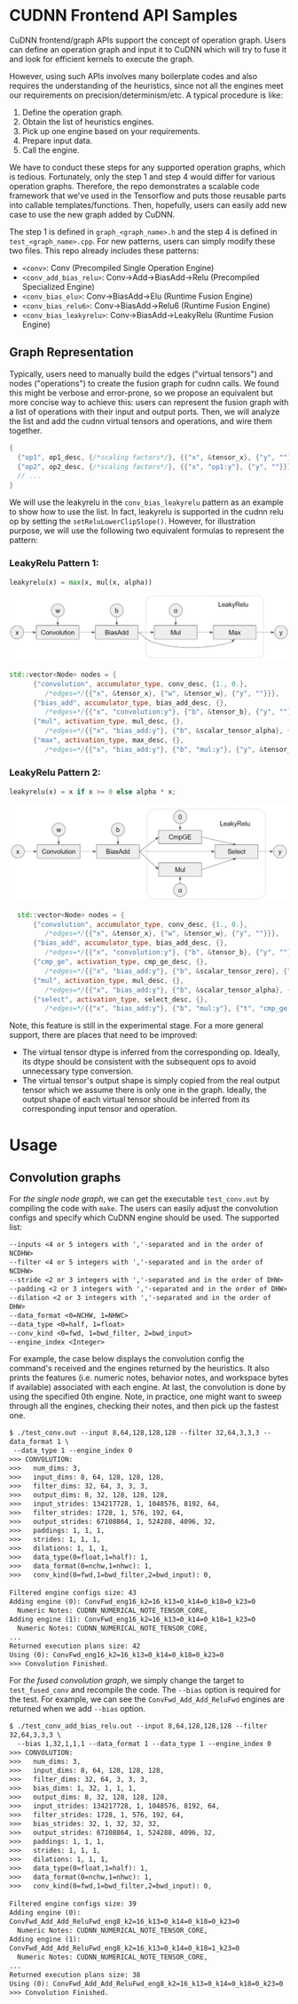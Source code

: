 # CUDNN Frontend API Samples
CuDNN frontend/graph APIs support the concept of operation graph. Users can
define an operation graph and input it to CuDNN which will try to fuse it
and look for efficient kernels to execute the graph.

However, using such APIs involves many boilerplate codes and also requires the
understanding of the heuristics, since not all the engines meet our requirements
on precision/determinism/etc. A typical procedure is like:

1. Define the operation graph.
1. Obtain the list of heuristics engines.
1. Pick up one engine based on your requirements.
1. Prepare input data.
1. Call the engine.

We have to conduct these steps for any supported operation graphs, which is
tedious. Fortunately, only the step 1 and step 4 would differ for various
operation graphs. Therefore, the repo demonstrates a scalable code framework
that we've used in the Tensorflow and puts those reusable parts into callable
templates/functions. Then, hopefully, users can easily add new case to use the
new graph added by CuDNN.

The step 1 is defined in `graph_<graph_name>.h` and the step 4 is defined in
`test_<graph_name>.cpp`. For new patterns, users can simply modify these two
files. This repo already includes these patterns:

* `<conv>`: Conv (Precompiled Single Operation Engine)
* `<conv_add_bias_relu>`: Conv->Add->BiasAdd->Relu (Precompiled Specialized Engine)
* `<conv_bias_elu>`: Conv->BiasAdd->Elu (Runtime Fusion Engine)
* `<conv_bias_relu6>`: Conv->BiasAdd->Relu6 (Runtime Fusion Engine)
* `<conv_bias_leakyrelu>`: Conv->BiasAdd->LeakyRelu (Runtime Fusion Engine)

## Graph Representation
Typically, users need to manually build the edges ("virtual tensors") and nodes
("operations") to create the fusion graph for cudnn calls. We found this might
be verbose and error-prone, so we propose an equivalent but more concise way to
achieve this: users can represent the fusion graph with a list of operations
with their input and output ports. Then, we will analyze the list and add the
cudnn virtual tensors and operations, and wire them together.

```c++
{
  {"op1", op1_desc, {/*scaling factors*/}, {{"x", &tensor_x}, {"y", ""}},
  {"op2", op2_desc, {/*scaling factors*/}, {{"x", "op1:y"}, {"y", ""}}},
  // ...
}
```

We will use the leakyrelu in the `conv_bias_leakyrelu` pattern as an example to show how to use the list. In fact, leakyrelu is supported in the cudnn relu op by setting the `setReluLowerClipSlope()`. However, for illustration purpose, we will use the following two equivalent formulas to represent the pattern:
### LeakyRelu Pattern 1:
```python
leakyrelu(x) = max(x, mul(x, alpha))
```
![conv_bias_leakyrelu1](pics/conv_bias_leakyrelu1.png)
```c++
std::vector<Node> nodes = {
      {"convolution", accumulator_type, conv_desc, {1., 0.},
         /*edges=*/{{"x", &tensor_x}, {"w", &tensor_w}, {"y", ""}}},
      {"bias_add", accumulator_type, bias_add_desc, {},
         /*edges=*/{{"x", "convolution:y"}, {"b", &tensor_b}, {"y", ""}}},
      {"mul", activation_type, mul_desc, {},
         /*edges=*/{{"x", "bias_add:y"}, {"b", &scalar_tensor_alpha}, {"y", ""}}},
      {"max", activation_type, max_desc, {},
         /*edges=*/{{"x", "bias_add:y"}, {"b", "mul:y"}, {"y", &tensor_y}}}};
```
### LeakyRelu Pattern 2:
```python
leakyrelu(x) = x if x >= 0 else alpha * x;
```
![conv_bias_leakyrelu2](pics/conv_bias_leakyrelu2.png)

```c++
  std::vector<Node> nodes = {
      {"convolution", accumulator_type, conv_desc, {1., 0.},
         /*edges=*/{{"x", &tensor_x}, {"w", &tensor_w}, {"y", ""}}},
      {"bias_add", accumulator_type, bias_add_desc, {},
         /*edges=*/{{"x", "convolution:y"}, {"b", &tensor_b}, {"y", ""}}},
      {"cmp_ge", activation_type, cmp_ge_desc, {},
         /*edges=*/{{"x", "bias_add:y"}, {"b", &scalar_tensor_zero}, {"y", ""}}},
      {"mul", activation_type, mul_desc, {},
         /*edges=*/{{"x", "bias_add:y"}, {"b", &scalar_tensor_alpha}, {"y", ""}}},
      {"select", activation_type, select_desc, {},
         /*edges=*/{{"x", "bias_add:y"}, {"b", "mul:y"}, {"t", "cmp_ge:y"}, {"y", &tensor_y}}}};
```

Note, this feature is still in the experimental stage. For a more general support, there are places that need to be improved:
* The virtual tensor dtype is inferred from the corresponding op. Ideally, its
  dtype should be consistent with the subsequent ops to avoid unnecessary type
  conversion.
* The virtual tensor's output shape is simply copied from the real output tensor
  which we assume there is only one in the graph. Ideally, the output shape of
  each virtual tensor should be inferred from its corresponding input tensor and
  operation.


# Usage
## Convolution graphs
For *the single node graph*, we can get the executable `test_conv.out` by
compiling the code with `make`. The users can easily adjust the convolution
configs and specify which CuDNN engine should be used. The supported list:

```
--inputs <4 or 5 integers with ','-separated and in the order of NCDHW>
--filter <4 or 5 integers with ','-separated and in the order of NCDHW>
--stride <2 or 3 integers with ','-separated and in the order of DHW>
--padding <2 or 3 integers with ','-separated and in the order of DHW>
--dilation <2 or 3 integers with ','-separated and in the order of DHW>
--data_format <0=NCHW, 1=NHWC>
--data_type <0=half, 1=float>
--conv_kind <0=fwd, 1=bwd_filter, 2=bwd_input>
--engine_index <Integer>
```

For example, the case below displays the convolution config the command's received
and the engines returned by the heuristics. It also prints the features (i.e.
numeric notes, behavior notes, and workspace bytes if available) associated with
each engine. At last, the convolution is done by using the specified 0th engine.
Note, in practice, one might want to sweep through all the engines, checking
their notes, and then pick up the fastest one.

```
$ ./test_conv.out --input 8,64,128,128,128 --filter 32,64,3,3,3 --data_format 1 \
 --data_type 1 --engine_index 0
>>> CONVOLUTION:
>>>   num_dims: 3,
>>>   input_dims: 8, 64, 128, 128, 128,
>>>   filter_dims: 32, 64, 3, 3, 3,
>>>   output_dims: 8, 32, 128, 128, 128,
>>>   input_strides: 134217728, 1, 1048576, 8192, 64,
>>>   filter_strides: 1728, 1, 576, 192, 64,
>>>   output_strides: 67108864, 1, 524288, 4096, 32,
>>>   paddings: 1, 1, 1,
>>>   strides: 1, 1, 1,
>>>   dilations: 1, 1, 1,
>>>   data_type(0=float,1=half): 1,
>>>   data_format(0=nchw,1=nhwc): 1,
>>>   conv_kind(0=fwd,1=bwd_filter,2=bwd_input): 0,

Filtered engine configs size: 43
Adding engine (0): ConvFwd_eng16_k2=16_k13=0_k14=0_k18=0_k23=0
  Numeric Notes: CUDNN_NUMERICAL_NOTE_TENSOR_CORE,
Adding engine (1): ConvFwd_eng16_k2=16_k13=0_k14=0_k18=1_k23=0
  Numeric Notes: CUDNN_NUMERICAL_NOTE_TENSOR_CORE,
...
Returned execution plans size: 42
Using (0): ConvFwd_eng16_k2=16_k13=0_k14=0_k18=0_k23=0
>>> Convolution Finished.
```

For *the fused convolution graph*, we simply change the target to
`test_fused_conv` and recompile the code. The `--bias` option is
required for the test. For example, we can see the `ConvFwd_Add_Add_ReluFwd`
engines are returned when we add `--bias` option.
```
$ ./test_conv_add_bias_relu.out --input 8,64,128,128,128 --filter 32,64,3,3,3 \
  --bias 1,32,1,1,1 --data_format 1 --data_type 1 --engine_index 0
>>> CONVOLUTION:
>>>   num_dims: 3,
>>>   input_dims: 8, 64, 128, 128, 128,
>>>   filter_dims: 32, 64, 3, 3, 3,
>>>   bias_dims: 1, 32, 1, 1, 1,
>>>   output_dims: 8, 32, 128, 128, 128,
>>>   input_strides: 134217728, 1, 1048576, 8192, 64,
>>>   filter_strides: 1728, 1, 576, 192, 64,
>>>   bias_strides: 32, 1, 32, 32, 32,
>>>   output_strides: 67108864, 1, 524288, 4096, 32,
>>>   paddings: 1, 1, 1,
>>>   strides: 1, 1, 1,
>>>   dilations: 1, 1, 1,
>>>   data_type(0=float,1=half): 1,
>>>   data_format(0=nchw,1=nhwc): 1,
>>>   conv_kind(0=fwd,1=bwd_filter,2=bwd_input): 0,

Filtered engine configs size: 39
Adding engine (0): ConvFwd_Add_Add_ReluFwd_eng8_k2=16_k13=0_k14=0_k18=0_k23=0
  Numeric Notes: CUDNN_NUMERICAL_NOTE_TENSOR_CORE,
Adding engine (1): ConvFwd_Add_Add_ReluFwd_eng8_k2=16_k13=0_k14=0_k18=1_k23=0
  Numeric Notes: CUDNN_NUMERICAL_NOTE_TENSOR_CORE,
...
Returned execution plans size: 38
Using (0): ConvFwd_Add_Add_ReluFwd_eng8_k2=16_k13=0_k14=0_k18=0_k23=0
>>> Convolution Finished.
```

